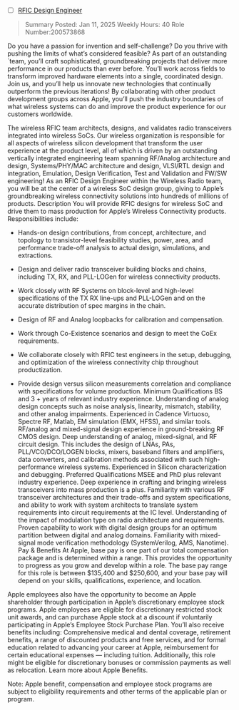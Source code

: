 - [ ] [RFIC Design Engineer](https://jobs.apple.com/en-us/details/200573868/rfic-design-engineer)


> Summary
> Posted: Jan 11, 2025
> Weekly Hours: 40
> Role Number:200573868

Do you have a passion for invention and self-challenge? Do you thrive with pushing the limits of what’s considered feasible? As part of an outstanding `team, you’ll craft sophisticated, groundbreaking projects that deliver more performance in our products than ever before. You’ll work across fields to transform improved hardware elements into a single, coordinated design. Join us, and you’ll help us innovate new technologies that continually outperform the previous iterations! By collaborating with other product development groups across Apple, you’ll push the industry boundaries of what wireless systems can do and improve the product experience for our customers worldwide.  

The wireless RFIC team architects, designs, and validates radio transceivers integrated into wireless SoCs. Our wireless organization is responsible for all aspects of wireless silicon development that transform the user experience at the product level, all of which is driven by an outstanding vertically integrated engineering team spanning RF/Analog architecture and design, Systems/PHY/MAC architecture and design, VLSI/RTL design and integration, Emulation, Design Verification, Test and Validation and FW/SW engineering! As an RFIC Design Engineer within the Wireless Radio team, you will be at the center of a wireless SoC design group, giving to Apple’s groundbreaking wireless connectivity solutions into hundreds of millions of products.
Description
You will provide RFIC designs for wireless SoC and drive them to mass production for Apple’s Wireless Connectivity products. Responsibilities include: 

-  Hands-on design contributions, from concept, architecture, and topology to transistor-level feasibility studies, power, area, and performance trade-off analysis to actual design, simulations, and extractions.

-  Design and deliver radio transceiver building blocks and chains, including TX, RX, and PLL-LOGen for wireless connectivity products.

-  Work closely with RF Systems on block-level and high-level specifications of the TX RX line-ups and PLL-LOGen and on the accurate distribution of spec margins in the chain.

-  Design of RF and Analog loopbacks for calibration and compensation.

-  Work through Co-Existence scenarios and design to meet the CoEx requirements.

-  We collaborate closely with RFIC test engineers in the setup, debugging, and optimization of the wireless connectivity chip throughout productization.

-  Provide design versus silicon measurements correlation and compliance with specifications for volume production.
Minimum Qualifications
BS and 3 + years of relevant industry experience.
Understanding of analog design concepts such as noise analysis, linearity, mismatch, stability, and other analog impairments.
Experienced in Cadence Virtuoso, Spectre RF, Matlab, EM simulation (EMX, HFSS), and similar tools.
RF/analog and mixed-signal design experience in ground-breaking RF CMOS design.
Deep understanding of analog, mixed-signal, and RF circuit design. This includes the design of LNAs, PAs, PLL/VCO/DCO/LOGEN blocks, mixers, baseband filters and amplifiers, data converters, and calibration methods associated with such high-performance wireless systems.
Experienced in Silicon characterization and debugging.
Preferred Qualifications
MSEE and PhD plus relevant industry experience.
Deep experience in crafting and bringing wireless transceivers into mass production is a plus.
Familiarity with various RF transceiver architectures and their trade-offs and system specifications, and ability to work with system architects to translate system requirements into circuit requirements at the IC level.
Understanding of the impact of modulation type on radio architecture and requirements.
Proven capability to work with digital design groups for an optimum partition between digital and analog domains.
Familiarity with mixed-signal mode verification methodology (SystemVerilog, AMS, Nanotime).
Pay & Benefits
At Apple, base pay is one part of our total compensation package and is determined within a range. This provides the opportunity to progress as you grow and develop within a role. The base pay range for this role is between $135,400 and $250,600, and your base pay will depend on your skills, qualifications, experience, and location.

Apple employees also have the opportunity to become an Apple shareholder through participation in Apple’s discretionary employee stock programs. Apple employees are eligible for discretionary restricted stock unit awards, and can purchase Apple stock at a discount if voluntarily participating in Apple’s Employee Stock Purchase Plan. You’ll also receive benefits including: Comprehensive medical and dental coverage, retirement benefits, a range of discounted products and free services, and for formal education related to advancing your career at Apple, reimbursement for certain educational expenses — including tuition. Additionally, this role might be eligible for discretionary bonuses or commission payments as well as relocation. Learn more about Apple Benefits.

Note: Apple benefit, compensation and employee stock programs are subject to eligibility requirements and other terms of the applicable plan or program.
